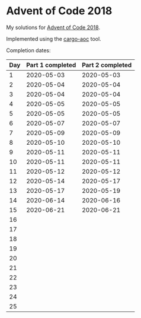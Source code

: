 # Advent of Code 2018

My solutions for [Advent of Code 2018](https://adventofcode.com/2018).

Implemented using the [cargo-aoc](https://github.com/gobanos/cargo-aoc) tool.

Completion dates:

| Day   | Part 1 completed  | Part 2 completed  |
|-------|-------------------|-------------------|
| 1     | 2020-05-03        | 2020-05-03        |
| 2     | 2020-05-04        | 2020-05-04        |
| 3     | 2020-05-04        | 2020-05-04        |
| 4     | 2020-05-05        | 2020-05-05        |
| 5     | 2020-05-05        | 2020-05-05        |
| 6     | 2020-05-07        | 2020-05-07        |
| 7     | 2020-05-09        | 2020-05-09        |
| 8     | 2020-05-10        | 2020-05-10        |
| 9     | 2020-05-11        | 2020-05-11        |
| 10    | 2020-05-11        | 2020-05-11        |
| 11    | 2020-05-12        | 2020-05-12        |
| 12    | 2020-05-14        | 2020-05-17        |
| 13    | 2020-05-17        | 2020-05-19        |
| 14    | 2020-06-14        | 2020-06-16        |
| 15    | 2020-06-21        | 2020-06-21        |
| 16    |                   |                   |
| 17    |                   |                   |
| 18    |                   |                   |
| 19    |                   |                   |
| 20    |                   |                   |
| 21    |                   |                   |
| 22    |                   |                   |
| 23    |                   |                   |
| 24    |                   |                   |
| 25    |                   |                   |


